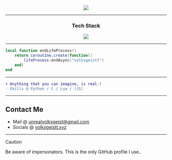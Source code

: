 <p align = "center">
    <img src="https://capsule-render.vercel.app/api?type=venom&height=300&color=gradient&text=Hey,%20I'm%20Ujjawal&desc=Intermediate%20Backend%20Developer&fontAlign=50&fontAlignY=43&section=header"/>
</p>

----------
<h3 align="center"> Tech Stack</h3>
<p align="center">
    <img src="https://skillicons.dev/icons?i=py,js,lua,c,html,css,visualstudio,discord,netlify,vercel,git,unreal,mongo,mysql"/>
</p>

----------
```lua
local function endLifeProcess()
    return coroutine.create(function()
        lifeProcess:endAsync("volksgeistt")
    end)
end
```
----------
```diff
+ Anything that you can imagine, is real.!
- Skills @ Python / C / Lua / (JS)
```
----------
## Contact Me
- Mail @ <a href="mailto:unrealvolksgeist@gmail.com">unrealvolksgeist@gmail.com</a>
- Socials @ [volksgeistt.xyz](https://volksgeistt.xyz)
----------
> [!CAUTION]
> Be aware of impersonators. This is the only GitHub profile I use..
